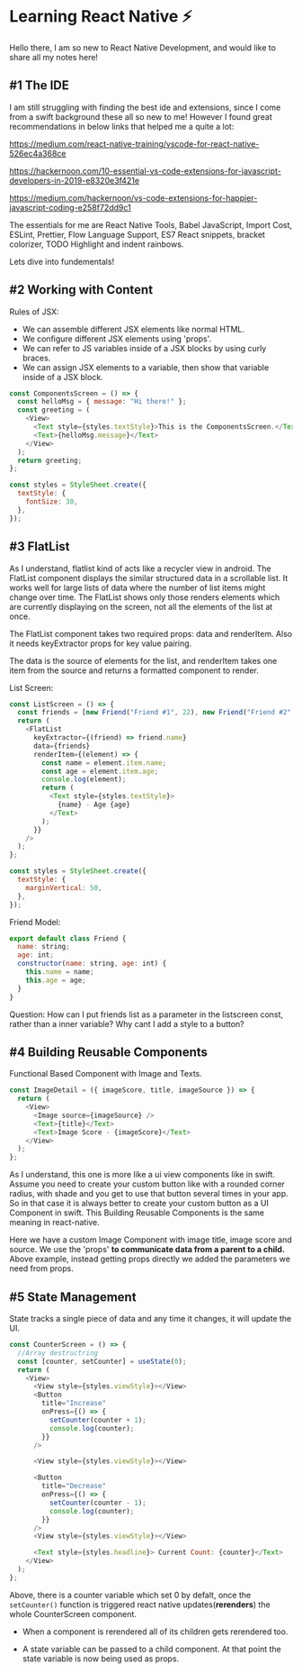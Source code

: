 # Learning React Native ⚡️
Hello there, I am so new to React Native Development, and would like to share all my notes here!

## #1 The IDE
I am still struggling with finding the best ide and extensions, since I come from a swift background these all so new to me! However I found great recommendations in below links that helped me a quite a lot:

https://medium.com/react-native-training/vscode-for-react-native-526ec4a368ce

https://hackernoon.com/10-essential-vs-code-extensions-for-javascript-developers-in-2019-e8320e3f421e

https://medium.com/hackernoon/vs-code-extensions-for-happier-javascript-coding-e258f72dd9c1

The essentials for me are React Native Tools, Babel JavaScript, Import Cost, ESLint, Prettier, Flow Language Support, ES7 React snippets, bracket colorizer, TODO Highlight and indent rainbows.

Lets dive into fundementals!

## #2 Working with Content

Rules of JSX: 
- We can assemble different JSX elements like normal HTML.
- We configure different JSX elements using 'props'.
- We can refer to JS variables inside of a JSX blocks by using curly braces.
- We can assign JSX elements to a variable, then show that variable inside of a JSX block.

```javascript
const ComponentsScreen = () => {
  const helloMsg = { message: "Hi there!" };
  const greeting = (
    <View>
      <Text style={styles.textStyle}>This is the ComponentsScreen.</Text>
      <Text>{helloMsg.message}</Text>
    </View>
  );
  return greeting;
};

const styles = StyleSheet.create({
  textStyle: {
    fontSize: 30,
  },
});

```

## #3 FlatList

As I understand, flatlist kind of acts like a recycler view in android. The FlatList component displays the similar structured data in a scrollable list. It works well for large lists of data where the number of list items might change over time. The FlatList shows only those renders elements which are currently displaying on the screen, not all the elements of the list at once.

The FlatList component takes two required props: data and renderItem. Also it needs keyExtractor props for key value pairing.

The data is the source of elements for the list, and renderItem takes one item from the source and returns a formatted component to render.

List Screen: 
```javascript
const ListScreen = () => {
  const friends = [new Friend("Friend #1", 22), new Friend("Friend #2", 23)];
  return (
    <FlatList
      keyExtractor={(friend) => friend.name}
      data={friends}
      renderItem={(element) => {
        const name = element.item.name;
        const age = element.item.age;
        console.log(element);
        return (
          <Text style={styles.textStyle}>
            {name} - Age {age}
          </Text>
        );
      }}
    />
  );
};

const styles = StyleSheet.create({
  textStyle: {
    marginVertical: 50,
  },
});
```
Friend Model: 
```javascript
export default class Friend {
  name: string;
  age: int;
  constructor(name: string, age: int) {
    this.name = name;
    this.age = age;
  }
}
```

Question: How can I put friends list as a parameter in the listscreen const, rather than a inner variable?
Why cant I add a style to a button?

## #4 Building Reusable Components
Functional Based Component with Image and Texts. 
```javascript
const ImageDetail = ({ imageScore, title, imageSource }) => {
  return (
    <View>
      <Image source={imageSource} />
      <Text>{title}</Text>
      <Text>Image Score - {imageScore}</Text>
    </View>
  );
};
```
As I understand, this one is more like a ui view components like in swift. Assume you need to create your custom button like with a rounded corner radius, with shade and you get to use that button several times in your app. So in that case it is always better to create your custom button as a UI Component in swift. This Building Reusable Components is the same meaning in react-native. 

Here we have a custom Image Component with image title, image score and source. We use the 'props' <strong> to communicate data from a parent to a child. </strong> Above example, instead getting props directly we added the parameters we need from props.

## #5 State Management

State tracks a single piece of data and any time it changes, it will update the UI.

```javascript
const CounterScreen = () => {
  //Array destructring
  const [counter, setCounter] = useState(0);
  return (
    <View>
      <View style={styles.viewStyle}></View>
      <Button
        title="Increase"
        onPress={() => {
          setCounter(counter + 1);
          console.log(counter);
        }}
      />

      <View style={styles.viewStyle}></View>

      <Button
        title="Decrease"
        onPress={() => {
          setCounter(counter - 1);
          console.log(counter);
        }}
      />
      <View style={styles.viewStyle}></View>

      <Text style={styles.headline}> Current Count: {counter}</Text>
    </View>
  );
};
```
Above, there is a counter variable which set 0 by defalt, once the `setCounter()` function is triggered react native updates(<strong>rerenders</strong>) the whole CounterScreen component. 

- When a component is rerendered all of its children gets rerendered too.

- A state variable can be passed to a child component. At that point the state variable is now being used as props.
